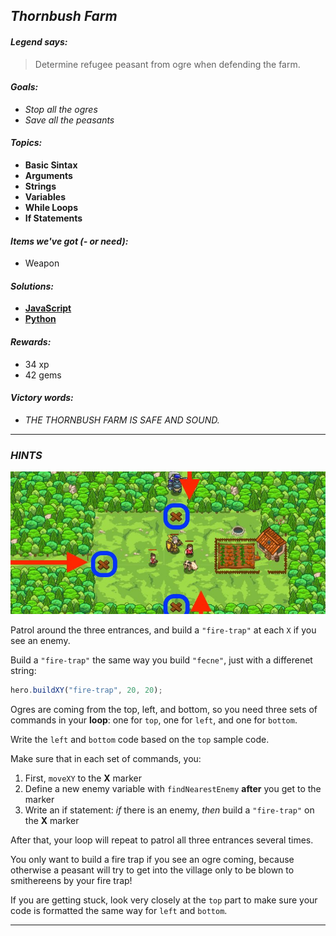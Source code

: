 ## _Thornbush Farm_

#### _Legend says:_
> Determine refugee peasant from ogre when defending the farm.

#### _Goals:_
+ _Stop all the ogres_
+ _Save all the peasants_

#### _Topics:_
+ **Basic Sintax**
+ **Arguments**
+ **Strings**
+ **Variables**
+ **While Loops**
+ **If Statements**

#### _Items we've got (- or need):_
+ Weapon

#### _Solutions:_
+ **[JavaScript](thorn.js)**
+ **[Python](thorn.py)**

#### _Rewards:_
+ 34 xp
+ 42 gems

#### _Victory words:_
+ _THE THORNBUSH FARM IS SAFE AND SOUND._

___

### _HINTS_

![](img/thornbush_farm.jpeg)

Patrol around the three entrances, and build a `"fire-trap"` at each `X` if you see an enemy.

Build a `"fire-trap"` the same way you build `"fecne"`, just with a differenet string:

```javascript
hero.buildXY("fire-trap", 20, 20);
```

Ogres are coming from the top, left, and bottom, so you need three sets of commands in your **loop**: one for `top`, one for `left`, and one for `bottom`.

Write the `left` and `bottom` code based on the `top` sample code.

Make sure that in each set of commands, you:
1. First, `moveXY` to the **X** marker
2. Define a new enemy variable with `findNearestEnemy` **after** you get to the marker
3. Write an if statement: _if_ there is an enemy, _then_ build a `"fire-trap"` on the **X** marker

After that, your loop will repeat to patrol all three entrances several times.

You only want to build a fire trap if you see an ogre coming, because otherwise a peasant will try to get into the village only to be blown to smithereens by your fire trap!

If you are getting stuck, look very closely at the `top` part to make sure your code is formatted the same way for `left` and `bottom`.

___

